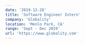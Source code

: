 ```yaml
---
date: '2019-12-28'
title: 'Software Engineer Intern'
company: 'Globality'
location: 'Menlo Park, CA'
range: 'Sept - Dec 2019'
url: 'https://www.globality.com'
---
```

